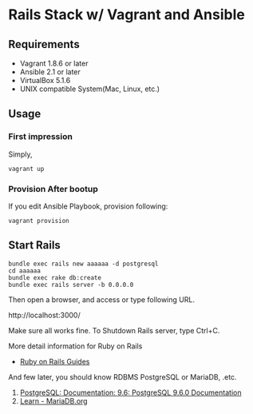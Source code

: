 Rails Stack w/ Vagrant and Ansible
==========================================================

Requirements
--------------

- Vagrant 1.8.6 or later
- Ansible 2.1 or later
- VirtualBox 5.1.6
- UNIX compatible System(Mac, Linux, etc.)

Usage
-------

### First impression

Simply,

```
vagrant up
```

### Provision After bootup

If you edit Ansible Playbook, provision following:

```
vagrant provision
```

Start Rails
-------------

```
bundle exec rails new aaaaaa -d postgresql
cd aaaaaa
bundle exec rake db:create
bundle exec rails server -b 0.0.0.0
```

Then open a browser, and access or type following URL.

http://localhost:3000/

Make sure all works fine.
To Shutdown Rails server, type Ctrl+C.

More detail information for Ruby on Rails

- [Ruby on Rails Guides](http://guides.rubyonrails.org/)

And few later, you should know RDBMS PostgreSQL or MariaDB, .etc.

1. [PostgreSQL: Documentation: 9.6: PostgreSQL 9.6.0 Documentation](https://www.postgresql.org/docs/9.6/static/index.html)
1. [Learn - MariaDB.org](https://mariadb.org/learn/)

